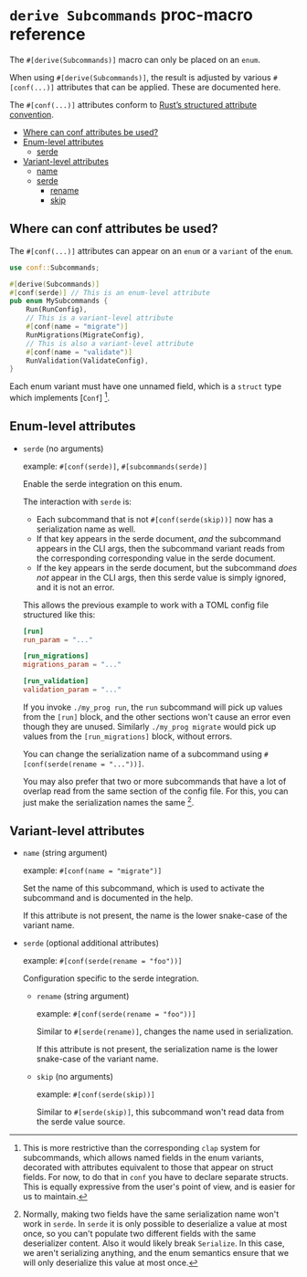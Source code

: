 # `derive Subcommands` proc-macro reference

The `#[derive(Subcommands)]` macro can only be placed on an `enum`.

When using `#[derive(Subcommands)]`, the result is adjusted by various `#[conf(...)]` attributes that can be applied.
These are documented here.

The `#[conf(...)]` attributes conform to [Rust’s structured attribute convention](https://doc.rust-lang.org/reference/attributes.html#meta-item-attribute-syntax).

* [Where can conf attributes be used?](#where-can-conf-attributes-be-used)
* [Enum-level attributes](#enum-level-attributes)
    * [serde](#enum-serde)
* [Variant-level attributes](#variant-level-attributes)
    * [name](#variant-name)
    * [serde](#variant-serde)
      * [rename](#variant-serde-rename)
      * [skip](#variant-serde-skip)

## Where can conf attributes be used?

The `#[conf(...)]` attributes can appear on an `enum` or a `variant` of the `enum`.

```rust ignore
use conf::Subcommands;

#[derive(Subcommands)]
#[conf(serde)] // This is an enum-level attribute
pub enum MySubcommands {
    Run(RunConfig),
    // This is a variant-level attribute
    #[conf(name = "migrate")]
    RunMigrations(MigrateConfig),
    // This is also a variant-level attribute
    #[conf(name = "validate")]
    RunValidation(ValidateConfig),
}
```

Each enum variant must have one unnamed field, which is a `struct` type which implements [`Conf`] [^compat-note-1].

## Enum-level attributes

*  <a name="enum-serde"></a> `serde` (no arguments)

   example: `#[conf(serde)]`, `#[subcommands(serde)]`

   Enable the serde integration on this enum.

   The interaction with `serde` is:

   * Each subcommand that is not `#[conf(serde(skip))]` now has a serialization name as well.
   * If that key appears in the serde document, *and* the subcommand appears in the CLI args,
     then the subcommand variant reads from the corresponding corresponding value in the serde document.
   * If the key appears in the serde document, but the subcommand *does not* appear in the CLI args,
     then this serde value is simply ignored, and it is not an error.

   This allows the previous example to work with a TOML config file structured like this:

   ```toml
   [run]
   run_param = "..."

   [run_migrations]
   migrations_param = "..."

   [run_validation]
   validation_param = "..."
   ```

   If you invoke `./my_prog run`, the `run` subcommand will pick up values from the `[run]` block,
   and the other sections won't cause an error even though they are unused.
   Similarly `./my_prog migrate` would pick up values from the `[run_migrations]` block, without errors.

   You can change the serialization name of a subcommand using `#[conf(serde(rename = "..."))]`.

   You may also prefer that two or more subcommands that have a lot of overlap read from the same
   section of the config file. For this, you can just make the serialization names the same [^2].

## Variant-level attributes

*  <a name="variant-name"></a> `name` (string argument)

   example: `#[conf(name = "migrate")]`

   Set the name of this subcommand, which is used to activate the subcommand and is documented in the help.

   If this attribute is not present, the name is the lower snake-case of the variant name.

*  <a name="variant-serde"></a> `serde` (optional additional attributes)

   example: `#[conf(serde(rename = "foo"))]`

   Configuration specific to the serde integration.

   * <a name="variant-serde-rename"></a> `rename` (string argument)

     example: `#[conf(serde(rename = "foo"))]`

     Similar to `#[serde(rename)]`, changes the name used in serialization.

     If this attribute is not present, the serialization name is the lower snake-case of the variant name.

   * <a name="variant-serde-skip"></a> `skip` (no arguments)

     example: `#[conf(serde(skip))]`

     Similar to `#[serde(skip)]`, this subcommand won't read data from the serde value source.

[^compat-note-1]: This is more restrictive than the corresponding `clap` system for subcommands, which allows named fields in the enum variants,
decorated with attributes equivalent to those that appear on struct fields. For now, to do that in `conf`
you have to declare separate structs. This is equally expressive from the user's point of view, and is easier for us to maintain.
[^2]: Normally, making two fields have the same serialization name won't work in `serde`. In `serde` it is only possible to deserialize a value at most once,
      so you can't populate two different fields with the same deserializer content. Also it would likely break `Serialize`. In this case, we aren't serializing
      anything, and the enum semantics ensure that we will only deserialize this value at most once.
